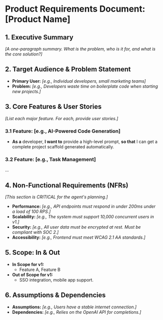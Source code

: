# Product Requirements Document: [Product Name]

## 1. Executive Summary
*[A one-paragraph summary. What is the problem, who is it for, and what is the core solution?]*

## 2. Target Audience & Problem Statement
- **Primary User:** *[e.g., Individual developers, small marketing teams]*
- **Problem:** *[e.g., Developers waste time on boilerplate code when starting new projects.]*

## 3. Core Features & User Stories
*[List each major feature. For each, provide user stories.]*

### 3.1 Feature: [e.g., AI-Powered Code Generation]
- **As a** developer, **I want to** provide a high-level prompt, **so that** I can get a complete project scaffold generated automatically.

### 3.2 Feature: [e.g., Task Management]
...

## 4. Non-Functional Requirements (NFRs)
*[This section is CRITICAL for the agent's planning.]*
- **Performance:** *[e.g., API endpoints must respond in under 200ms under a load of 100 RPS.]*
- **Scalability:** *[e.g., The system must support 10,000 concurrent users in v1.]*
- **Security:** *[e.g., All user data must be encrypted at rest. Must be compliant with SOC 2.]*
- **Accessibility:** *[e.g., Frontend must meet WCAG 2.1 AA standards.]*

## 5. Scope: In & Out
- **In Scope for v1:**
  - Feature A, Feature B
- **Out of Scope for v1:**
  - SSO integration, mobile app support.

## 6. Assumptions & Dependencies
- **Assumptions:** *[e.g., Users have a stable internet connection.]*
- **Dependencies:** *[e.g., Relies on the OpenAI API for completions.]*